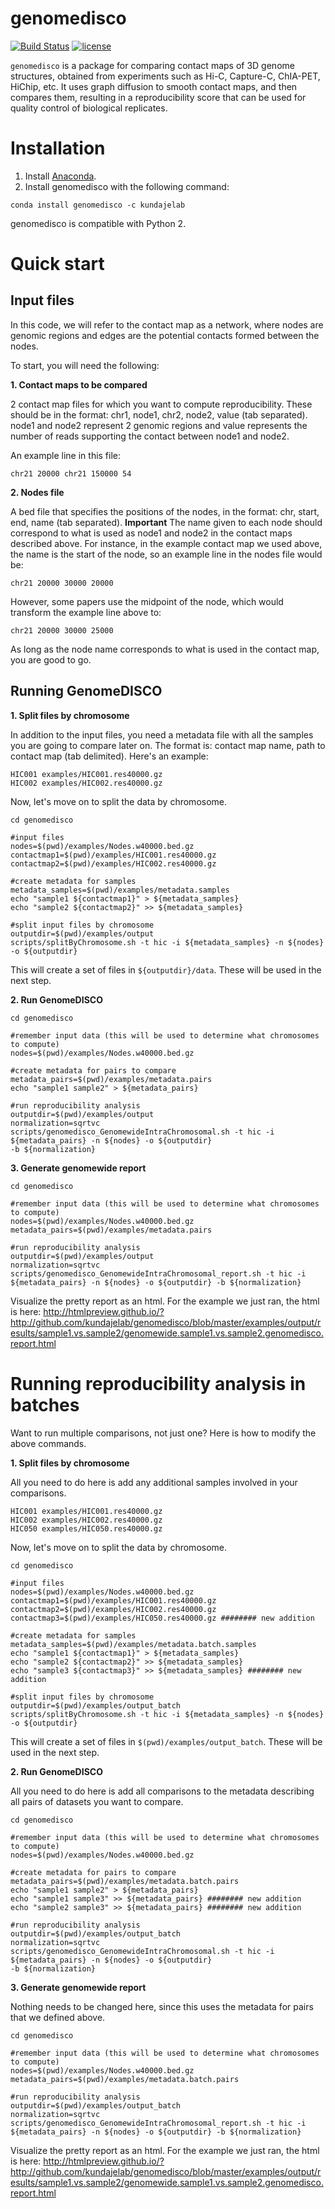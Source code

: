 # genomedisco
[![Build Status](https://travis-ci.org/kundajelab/genomedisco.svg?branch=master)](https://travis-ci.org/kundajelab/genomedisco)
[![license](https://img.shields.io/github/license/mashape/apistatus.svg?maxAge=2592000)](https://github.com/kundajelab/genomedisco/blob/master/LICENSE)

`genomedisco` is a package for comparing contact maps of 3D genome structures, obtained from experiments such as Hi-C, Capture-C, ChIA-PET, HiChip, etc. It uses graph diffusion to smooth contact maps, and then compares them, resulting in a reproducibility score that can be used for quality control of biological replicates.

Installation
===

1. Install [Anaconda](https://www.continuum.io/downloads). 
2. Install genomedisco with the following command:
```
conda install genomedisco -c kundajelab
```
genomedisco is compatible with Python 2.

Quick start
====

Input files
---
In this code, we will refer to the contact map as a network, where nodes are genomic regions and edges are the potential contacts formed between the nodes.

To start, you will need the following:

**1. Contact maps to be compared**

2 contact map files for which you want to compute reproducibility. These should be in the format: chr1, node1, chr2, node2, value (tab separated). node1 and node2 represent 2 genomic regions and value represents the number of reads supporting the contact between node1 and node2.

An example line in this file:

`chr21 20000 chr21 150000 54`

**2. Nodes file**

A bed file that specifies the positions of the nodes, in the format: chr, start, end, name (tab separated). **Important** The name given to each node should correspond to what is used as node1 and node2 in the contact maps described above. For instance, in the example contact map we used above, the name is the start of the node, so an example line in the nodes file would be:

`chr21 20000 30000 20000`

However, some papers use the midpoint of the node, which would transform the example line above to:

`chr21 20000 30000 25000`

As long as the node name corresponds to what is used in the contact map, you are good to go.

Running GenomeDISCO
---

**1. Split files by chromosome**

In addition to the input files, you need a metadata file with all the samples you are going to compare later on. The format is: contact map name, path to contact map (tab delimited). Here's an example:

```
HIC001 examples/HIC001.res40000.gz
HIC002 examples/HIC002.res40000.gz
```

Now, let's move on to split the data by chromosome.

```
cd genomedisco

#input files
nodes=$(pwd)/examples/Nodes.w40000.bed.gz
contactmap1=$(pwd)/examples/HIC001.res40000.gz
contactmap2=$(pwd)/examples/HIC002.res40000.gz

#create metadata for samples
metadata_samples=$(pwd)/examples/metadata.samples
echo "sample1 ${contactmap1}" > ${metadata_samples}
echo "sample2 ${contactmap2}" >> ${metadata_samples}

#split input files by chromosome
outputdir=$(pwd)/examples/output
scripts/splitByChromosome.sh -t hic -i ${metadata_samples} -n ${nodes} -o ${outputdir}
```

This will create a set of files in `${outputdir}/data`. These will be used in the next step.

**2. Run GenomeDISCO**

```
cd genomedisco

#remember input data (this will be used to determine what chromosomes to compute)
nodes=$(pwd)/examples/Nodes.w40000.bed.gz

#create metadata for pairs to compare
metadata_pairs=$(pwd)/examples/metadata.pairs
echo "sample1 sample2" > ${metadata_pairs}

#run reproducibility analysis
outputdir=$(pwd)/examples/output
normalization=sqrtvc
scripts/genomedisco_GenomewideIntraChromosomal.sh -t hic -i ${metadata_pairs} -n ${nodes} -o ${outputdir}
-b ${normalization} 
```

**3. Generate genomewide report**

```
cd genomedisco

#remember input data (this will be used to determine what chromosomes to compute)
nodes=$(pwd)/examples/Nodes.w40000.bed.gz
metadata_pairs=$(pwd)/examples/metadata.pairs

#run reproducibility analysis
outputdir=$(pwd)/examples/output
normalization=sqrtvc
scripts/genomedisco_GenomewideIntraChromosomal_report.sh -t hic -i ${metadata_pairs} -n ${nodes} -o ${outputdir} -b ${normalization}
```

Visualize the pretty report as an html. For the example we just ran, the html is here: http://htmlpreview.github.io/?http://github.com/kundajelab/genomedisco/blob/master/examples/output/results/sample1.vs.sample2/genomewide.sample1.vs.sample2.genomedisco.report.html

Running reproducibility analysis in batches
====
Want to run multiple comparisons, not just one? Here is how to modify the above commands.

**1. Split files by chromosome**

All you need to do here is add any additional samples involved in your comparisons.

```
HIC001 examples/HIC001.res40000.gz
HIC002 examples/HIC002.res40000.gz
HIC050 examples/HIC050.res40000.gz
```

Now, let's move on to split the data by chromosome.

```
cd genomedisco

#input files
nodes=$(pwd)/examples/Nodes.w40000.bed.gz
contactmap1=$(pwd)/examples/HIC001.res40000.gz
contactmap2=$(pwd)/examples/HIC002.res40000.gz
contactmap3=$(pwd)/examples/HIC050.res40000.gz ######## new addition

#create metadata for samples
metadata_samples=$(pwd)/examples/metadata.batch.samples
echo "sample1 ${contactmap1}" > ${metadata_samples}
echo "sample2 ${contactmap2}" >> ${metadata_samples}
echo "sample3 ${contactmap3}" >> ${metadata_samples} ######## new addition

#split input files by chromosome
outputdir=$(pwd)/examples/output_batch
scripts/splitByChromosome.sh -t hic -i ${metadata_samples} -n ${nodes} -o ${outputdir}
```

This will create a set of files in `$(pwd)/examples/output_batch`. These will be used in the next step.

**2. Run GenomeDISCO**

All you need to do here is add all comparisons to the metadata describing all pairs of datasets you want to compare.

```
cd genomedisco

#remember input data (this will be used to determine what chromosomes to compute)
nodes=$(pwd)/examples/Nodes.w40000.bed.gz

#create metadata for pairs to compare
metadata_pairs=$(pwd)/examples/metadata.batch.pairs
echo "sample1 sample2" > ${metadata_pairs}
echo "sample1 sample3" >> ${metadata_pairs} ######## new addition
echo "sample2 sample3" >> ${metadata_pairs} ######## new addition

#run reproducibility analysis
outputdir=$(pwd)/examples/output_batch
normalization=sqrtvc
scripts/genomedisco_GenomewideIntraChromosomal.sh -t hic -i ${metadata_pairs} -n ${nodes} -o ${outputdir}
-b ${normalization} 
```

**3. Generate genomewide report**

Nothing needs to be changed here, since this uses the metadata for pairs that we defined above.

```
cd genomedisco

#remember input data (this will be used to determine what chromosomes to compute)
nodes=$(pwd)/examples/Nodes.w40000.bed.gz
metadata_pairs=$(pwd)/examples/metadata.batch.pairs

#run reproducibility analysis
outputdir=$(pwd)/examples/output_batch
normalization=sqrtvc
scripts/genomedisco_GenomewideIntraChromosomal_report.sh -t hic -i ${metadata_pairs} -n ${nodes} -o ${outputdir} -b ${normalization}
```

Visualize the pretty report as an html. For the example we just ran, the html is here: http://htmlpreview.github.io/?http://github.com/kundajelab/genomedisco/blob/master/examples/output/results/sample1.vs.sample2/genomewide.sample1.vs.sample2.genomedisco.report.html


